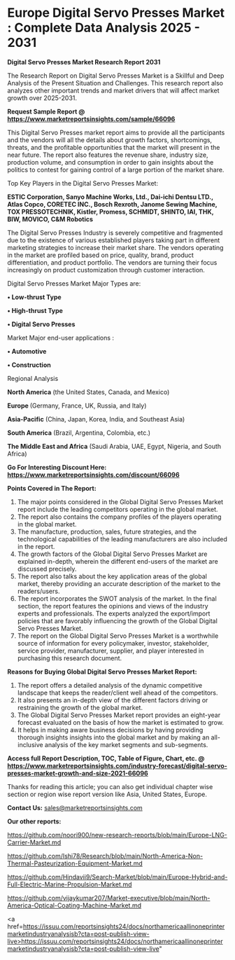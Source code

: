 # Europe Digital Servo Presses Market : Complete Data Analysis 2025 - 2031

<strong>Digital Servo Presses Market Research Report 2031</strong>

The Research Report on Digital Servo Presses Market is a Skillful and Deep Analysis of the Present Situation and Challenges. This research report also analyzes other important trends and market drivers that will affect market growth over 2025-2031.

<strong>Request Sample Report @ <a href=https://www.marketreportsinsights.com/sample/66096>https://www.marketreportsinsights.com/sample/66096</a></strong>

This Digital Servo Presses market report aims to provide all the participants and the vendors will all the details about growth factors, shortcomings, threats, and the profitable opportunities that the market will present in the near future. The report also features the revenue share, industry size, production volume, and consumption in order to gain insights about the politics to contest for gaining control of a large portion of the market share.

Top Key Players in the Digital Servo Presses Market:

<strong>ESTIC Corporation, Sanyo Machine Works, Ltd., Dai-ichi Dentsu LTD., Atlas Copco, CORETEC INC., Bosch Rexroth, Janome Sewing Machine, TOX PRESSOTECHNIK, Kistler, Promess, SCHMIDT, SHINTO, IAI, THK, BIW, MOVICO, C&M Robotics</strong>

The Digital Servo Presses Industry is severely competitive and fragmented due to the existence of various established players taking part in different marketing strategies to increase their market share. The vendors operating in the market are profiled based on price, quality, brand, product differentiation, and product portfolio. The vendors are turning their focus increasingly on product customization through customer interaction.

Digital Servo Presses Market Major Types are:

<strong>• Low-thrust Type

• High-thrust Type

• Digital Servo Presses</strong>

Market Major end-user applications :

<strong>• Automotive

• Construction</strong>

Regional Analysis

</u><strong><b>North America</b></strong> (the United States, Canada, and Mexico)

<strong><b>Europe </b></strong>(Germany, France, UK, Russia, and Italy)

<strong><b>Asia-Pacific</b></strong> (China, Japan, Korea, India, and Southeast Asia)

<strong><b>South America</b></strong> (Brazil, Argentina, Colombia, etc.)

<strong><b>The Middle East and Africa</b></strong> (Saudi Arabia, UAE, Egypt, Nigeria, and South Africa)

<strong>Go For Interesting Discount Here: <a href=https://www.marketreportsinsights.com/discount/66096>https://www.marketreportsinsights.com/discount/66096</a></strong>

<strong>Points Covered in The Report:</strong>
<ol>
  <li>The major points considered in the Global Digital Servo Presses Market report include the leading competitors operating in the global market.</li>
  <li>The report also contains the company profiles of the players operating in the global market.</li>
  <li>The manufacture, production, sales, future strategies, and the technological capabilities of the leading manufacturers are also included in the report.</li>
  <li>The growth factors of the Global Digital Servo Presses Market are explained in-depth, wherein the different end-users of the market are discussed precisely.</li>
  <li>The report also talks about the key application areas of the global market, thereby providing an accurate description of the market to the readers/users.</li>
  <li>The report incorporates the SWOT analysis of the market. In the final section, the report features the opinions and views of the industry experts and professionals. The experts analyzed the export/import policies that are favorably influencing the growth of the Global Digital Servo Presses Market.</li>
  <li>The report on the Global Digital Servo Presses Market is a worthwhile source of information for every policymaker, investor, stakeholder, service provider, manufacturer, supplier, and player interested in purchasing this research document.</li>
</ol>
<strong>Reasons for Buying Global Digital Servo Presses Market Report:</strong>

<ol>
  <li>The report offers a detailed analysis of the dynamic competitive landscape that keeps the reader/client well ahead of the competitors.</li>
  <li>It also presents an in-depth view of the different factors driving or restraining the growth of the global market.</li>
  <li>The Global Digital Servo Presses Market report provides an eight-year forecast evaluated on the basis of how the market is estimated to grow.</li>
  <li>It helps in making aware business decisions by having providing thorough insights insights into the global market and by making an all-inclusive analysis of the key market segments and sub-segments.</li>
</ol>
<strong>Access full Report Description, TOC, Table of Figure, Chart, etc. @ <a href=https://www.marketreportsinsights.com/industry-forecast/digital-servo-presses-market-growth-and-size-2021-66096>https://www.marketreportsinsights.com/industry-forecast/digital-servo-presses-market-growth-and-size-2021-66096</a></strong>


Thanks for reading this article; you can also get individual chapter wise section or region wise report version like Asia, United States, Europe.

<strong>Contact Us:</strong>
sales@marketreportsinsights.com

<strong>Our other reports:</strong>

<a href=https://github.com/noori900/new-research-reports/blob/main/Europe-LNG-Carrier-Market.md>https://github.com/noori900/new-research-reports/blob/main/Europe-LNG-Carrier-Market.md</a>

<a href=https://github.com/Ishi78/Research/blob/main/North-America-Non-Thermal-Pasteurization-Equipment-Market.md>https://github.com/Ishi78/Research/blob/main/North-America-Non-Thermal-Pasteurization-Equipment-Market.md</a>

<a href=https://github.com/Hindavii9/Search-Market/blob/main/Europe-Hybrid-and-Full-Electric-Marine-Propulsion-Market.md>https://github.com/Hindavii9/Search-Market/blob/main/Europe-Hybrid-and-Full-Electric-Marine-Propulsion-Market.md</a>

<a href=https://github.com/vijaykumar207/Market-executive/blob/main/North-America-Optical-Coating-Machine-Market.md>https://github.com/vijaykumar207/Market-executive/blob/main/North-America-Optical-Coating-Machine-Market.md</a>

<a href=https://issuu.com/reportsinsights24/docs/northamericaallinoneprintermarketindustryanalysisb?cta=post-publish-view-live>https://issuu.com/reportsinsights24/docs/northamericaallinoneprintermarketindustryanalysisb?cta=post-publish-view-live</a>"
